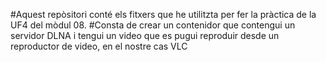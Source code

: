 #Aquest repòsitori conté els fitxers que he utilitzta per fer la pràctica de la UF4 del mòdul 08.
#Consta de crear un contenidor que contengui un servidor DLNA i tengui un video que es pugui reproduir desde un reproductor de video, en el nostre cas VLC
